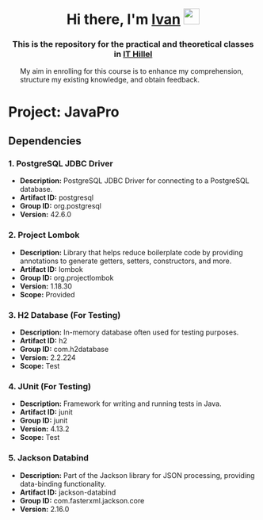 <h1 align="center">Hi there, I'm <a href="https://www.linkedin.com/in/ivan-ivashchenko/" target="_blank">Ivan</a> 
<img src="https://github.com/blackcater/blackcater/raw/main/images/Hi.gif" height="32"/></h1>
<h3 align="center">This is the repository for the practical and theoretical classes in 
<a href="https://ithillel.ua/" target="_blank">IT Hillel</a></h3>

<div>
    <ul>
        My aim in enrolling for this course is to enhance my comprehension, structure my existing knowledge, and obtain 
feedback.
    </ul>
</div>

# Project: JavaPro

## Dependencies

### 1. PostgreSQL JDBC Driver
- **Description:** PostgreSQL JDBC Driver for connecting to a PostgreSQL database.
- **Artifact ID:** postgresql
- **Group ID:** org.postgresql
- **Version:** 42.6.0

### 2. Project Lombok
- **Description:** Library that helps reduce boilerplate code by providing annotations to generate getters, setters, 
constructors, and more.
- **Artifact ID:** lombok
- **Group ID:** org.projectlombok
- **Version:** 1.18.30
- **Scope:** Provided

### 3. H2 Database (For Testing)
- **Description:** In-memory database often used for testing purposes.
- **Artifact ID:** h2
- **Group ID:** com.h2database
- **Version:** 2.2.224
- **Scope:** Test

### 4. JUnit (For Testing)
- **Description:** Framework for writing and running tests in Java.
- **Artifact ID:** junit
- **Group ID:** junit
- **Version:** 4.13.2
- **Scope:** Test

### 5. Jackson Databind
- **Description:** Part of the Jackson library for JSON processing, providing data-binding functionality.
- **Artifact ID:** jackson-databind
- **Group ID:** com.fasterxml.jackson.core
- **Version:** 2.16.0

<!-- Add new dependencies before this comment -->
